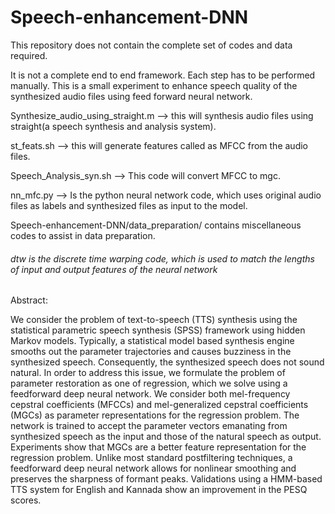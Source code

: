# Speech-enhancement-DNN

This repository does not contain the complete set of codes and data required.

It is not a complete end to end framework. Each step has to be performed manually.
This is a small experiment to enhance speech quality of the synthesized audio files using feed forward neural network.

Synthesize_audio_using_straight.m --> this will synthesis audio files using straight(a speech synthesis and analysis system).

st_feats.sh --> this will generate features called as MFCC from the audio files.

Speech_Analysis_syn.sh --> This code will convert MFCC to mgc.

nn_mfc.py --> Is the python neural network code, which uses original audio files as labels and synthesized files as input to the model.

Speech-enhancement-DNN/data_preparation/ contains miscellaneous codes to assist in data preparation.
######  dtw is the discrete time warping code, which is used to match the lengths of input and output features of the neural network

Abstract:

We consider the problem of text-to-speech (TTS) synthesis using the
statistical parametric speech synthesis (SPSS) framework using hidden
Markov models. Typically, a statistical model based synthesis engine
smooths out the parameter trajectories and causes buzziness in the
synthesized speech. Consequently, the synthesized speech does not sound
natural. In order to address this issue, we formulate the problem of
parameter restoration as one of regression, which we solve using a
feedforward deep neural network. We consider both mel-frequency cepstral
coefficients (MFCCs) and mel-generalized cepstral coefficients (MGCs) as
parameter representations for the regression problem. The network is
trained to accept the parameter vectors emanating from synthesized speech
as the input and those of the natural speech as output. Experiments show
that MGCs are a better feature representation for the regression problem.
Unlike most standard postfiltering techniques, a feedforward deep neural
network allows for nonlinear smoothing and preserves the sharpness of
formant peaks. Validations using a HMM-based TTS system for English and
Kannada show an improvement in the PESQ scores.

